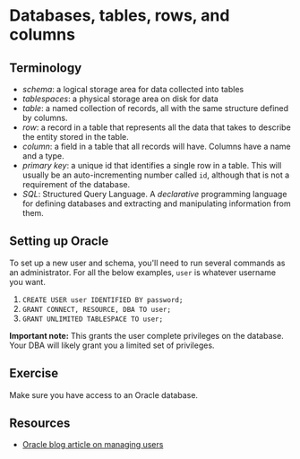 # Databases, tables, rows, and columns

## Terminology

* _schema_: a logical storage area for data collected into tables
* _tablespaces_: a physical storage area on disk for data
* _table_: a named collection of records, all with the same structure defined
  by columns.
* _row_: a record in a table that represents all the data that takes to
  describe the entity stored in the table.
* _column_: a field in a table that all records will have. Columns have a name
  and a type.
* _primary key_: a unique id that identifies a single row in a table. This
  will usually be an auto-incrementing number called `id`, although that is
  not a requirement of the database.
* _SQL_: Structured Query Language. A _declarative_ programming language for
  defining databases and extracting and manipulating information from them.
  
## Setting up Oracle

To set up a new user and schema, you'll need to run several commands as an administrator. For all the below examples, `user` is whatever username you want.

1. `CREATE USER user IDENTIFIED BY password;`
2. `GRANT CONNECT, RESOURCE, DBA TO user;`
3. `GRANT UNLIMITED TABLESPACE TO user;`

**Important note:** This grants the user complete privileges on the database. Your DBA will likely grant you a limited set of privileges.

## Exercise

Make sure you have access to an Oracle database.

## Resources

* [Oracle blog article on managing users](https://blogs.oracle.com/sql/how-to-create-users-grant-them-privileges-and-remove-them-in-oracle-database)

